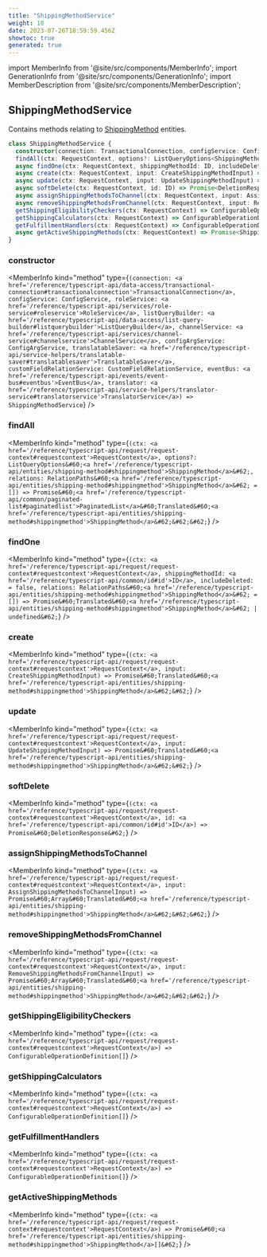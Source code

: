 ```yaml
---
title: "ShippingMethodService"
weight: 10
date: 2023-07-26T18:59:59.456Z
showtoc: true
generated: true
---
```

<!-- This file was generated from the Vendure source. Do not modify. Instead, re-run the "docs:build" script -->
import MemberInfo from '@site/src/components/MemberInfo';
import GenerationInfo from '@site/src/components/GenerationInfo';
import MemberDescription from '@site/src/components/MemberDescription';


## ShippingMethodService

<GenerationInfo sourceFile="packages/core/src/service/services/shipping-method.service.ts" sourceLine="44" packageName="@vendure/core" />

Contains methods relating to <a href='/reference/typescript-api/entities/shipping-method#shippingmethod'>ShippingMethod</a> entities.

```ts title="Signature"
class ShippingMethodService {
  constructor(connection: TransactionalConnection, configService: ConfigService, roleService: RoleService, listQueryBuilder: ListQueryBuilder, channelService: ChannelService, configArgService: ConfigArgService, translatableSaver: TranslatableSaver, customFieldRelationService: CustomFieldRelationService, eventBus: EventBus, translator: TranslatorService)
  findAll(ctx: RequestContext, options?: ListQueryOptions<ShippingMethod>, relations: RelationPaths<ShippingMethod> = []) => Promise<PaginatedList<Translated<ShippingMethod>>>;
  async findOne(ctx: RequestContext, shippingMethodId: ID, includeDeleted:  = false, relations: RelationPaths<ShippingMethod> = []) => Promise<Translated<ShippingMethod> | undefined>;
  async create(ctx: RequestContext, input: CreateShippingMethodInput) => Promise<Translated<ShippingMethod>>;
  async update(ctx: RequestContext, input: UpdateShippingMethodInput) => Promise<Translated<ShippingMethod>>;
  async softDelete(ctx: RequestContext, id: ID) => Promise<DeletionResponse>;
  async assignShippingMethodsToChannel(ctx: RequestContext, input: AssignShippingMethodsToChannelInput) => Promise<Array<Translated<ShippingMethod>>>;
  async removeShippingMethodsFromChannel(ctx: RequestContext, input: RemoveShippingMethodsFromChannelInput) => Promise<Array<Translated<ShippingMethod>>>;
  getShippingEligibilityCheckers(ctx: RequestContext) => ConfigurableOperationDefinition[];
  getShippingCalculators(ctx: RequestContext) => ConfigurableOperationDefinition[];
  getFulfillmentHandlers(ctx: RequestContext) => ConfigurableOperationDefinition[];
  async getActiveShippingMethods(ctx: RequestContext) => Promise<ShippingMethod[]>;
}
```

<div className="members-wrapper">

### constructor

<MemberInfo kind="method" type={`(connection: <a href='/reference/typescript-api/data-access/transactional-connection#transactionalconnection'>TransactionalConnection</a>, configService: ConfigService, roleService: <a href='/reference/typescript-api/services/role-service#roleservice'>RoleService</a>, listQueryBuilder: <a href='/reference/typescript-api/data-access/list-query-builder#listquerybuilder'>ListQueryBuilder</a>, channelService: <a href='/reference/typescript-api/services/channel-service#channelservice'>ChannelService</a>, configArgService: ConfigArgService, translatableSaver: <a href='/reference/typescript-api/service-helpers/translatable-saver#translatablesaver'>TranslatableSaver</a>, customFieldRelationService: CustomFieldRelationService, eventBus: <a href='/reference/typescript-api/events/event-bus#eventbus'>EventBus</a>, translator: <a href='/reference/typescript-api/service-helpers/translator-service#translatorservice'>TranslatorService</a>) => ShippingMethodService`}   />


### findAll

<MemberInfo kind="method" type={`(ctx: <a href='/reference/typescript-api/request/request-context#requestcontext'>RequestContext</a>, options?: ListQueryOptions&#60;<a href='/reference/typescript-api/entities/shipping-method#shippingmethod'>ShippingMethod</a>&#62;, relations: RelationPaths&#60;<a href='/reference/typescript-api/entities/shipping-method#shippingmethod'>ShippingMethod</a>&#62; = []) => Promise&#60;<a href='/reference/typescript-api/common/paginated-list#paginatedlist'>PaginatedList</a>&#60;Translated&#60;<a href='/reference/typescript-api/entities/shipping-method#shippingmethod'>ShippingMethod</a>&#62;&#62;&#62;`}   />


### findOne

<MemberInfo kind="method" type={`(ctx: <a href='/reference/typescript-api/request/request-context#requestcontext'>RequestContext</a>, shippingMethodId: <a href='/reference/typescript-api/common/id#id'>ID</a>, includeDeleted:  = false, relations: RelationPaths&#60;<a href='/reference/typescript-api/entities/shipping-method#shippingmethod'>ShippingMethod</a>&#62; = []) => Promise&#60;Translated&#60;<a href='/reference/typescript-api/entities/shipping-method#shippingmethod'>ShippingMethod</a>&#62; | undefined&#62;`}   />


### create

<MemberInfo kind="method" type={`(ctx: <a href='/reference/typescript-api/request/request-context#requestcontext'>RequestContext</a>, input: CreateShippingMethodInput) => Promise&#60;Translated&#60;<a href='/reference/typescript-api/entities/shipping-method#shippingmethod'>ShippingMethod</a>&#62;&#62;`}   />


### update

<MemberInfo kind="method" type={`(ctx: <a href='/reference/typescript-api/request/request-context#requestcontext'>RequestContext</a>, input: UpdateShippingMethodInput) => Promise&#60;Translated&#60;<a href='/reference/typescript-api/entities/shipping-method#shippingmethod'>ShippingMethod</a>&#62;&#62;`}   />


### softDelete

<MemberInfo kind="method" type={`(ctx: <a href='/reference/typescript-api/request/request-context#requestcontext'>RequestContext</a>, id: <a href='/reference/typescript-api/common/id#id'>ID</a>) => Promise&#60;DeletionResponse&#62;`}   />


### assignShippingMethodsToChannel

<MemberInfo kind="method" type={`(ctx: <a href='/reference/typescript-api/request/request-context#requestcontext'>RequestContext</a>, input: AssignShippingMethodsToChannelInput) => Promise&#60;Array&#60;Translated&#60;<a href='/reference/typescript-api/entities/shipping-method#shippingmethod'>ShippingMethod</a>&#62;&#62;&#62;`}   />


### removeShippingMethodsFromChannel

<MemberInfo kind="method" type={`(ctx: <a href='/reference/typescript-api/request/request-context#requestcontext'>RequestContext</a>, input: RemoveShippingMethodsFromChannelInput) => Promise&#60;Array&#60;Translated&#60;<a href='/reference/typescript-api/entities/shipping-method#shippingmethod'>ShippingMethod</a>&#62;&#62;&#62;`}   />


### getShippingEligibilityCheckers

<MemberInfo kind="method" type={`(ctx: <a href='/reference/typescript-api/request/request-context#requestcontext'>RequestContext</a>) => ConfigurableOperationDefinition[]`}   />


### getShippingCalculators

<MemberInfo kind="method" type={`(ctx: <a href='/reference/typescript-api/request/request-context#requestcontext'>RequestContext</a>) => ConfigurableOperationDefinition[]`}   />


### getFulfillmentHandlers

<MemberInfo kind="method" type={`(ctx: <a href='/reference/typescript-api/request/request-context#requestcontext'>RequestContext</a>) => ConfigurableOperationDefinition[]`}   />


### getActiveShippingMethods

<MemberInfo kind="method" type={`(ctx: <a href='/reference/typescript-api/request/request-context#requestcontext'>RequestContext</a>) => Promise&#60;<a href='/reference/typescript-api/entities/shipping-method#shippingmethod'>ShippingMethod</a>[]&#62;`}   />




</div>
